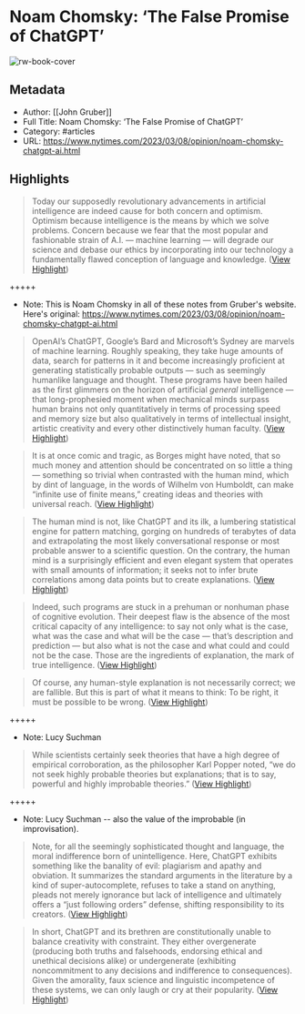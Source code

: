 # Noam Chomsky: ‘The False Promise of ChatGPT’

![rw-book-cover](https://static01.nyt.com/images/2023/03/08/opinion/08Chomsky-Promo/08Chomsky-Promo-facebookJumbo.png)

## Metadata
- Author: [[John Gruber]]
- Full Title: Noam Chomsky: ‘The False Promise of ChatGPT’
- Category: #articles
- URL: https://www.nytimes.com/2023/03/08/opinion/noam-chomsky-chatgpt-ai.html

## Highlights

> Today our supposedly revolutionary advancements in artificial intelligence are indeed cause for both concern and optimism. Optimism because intelligence is the means by which we solve problems. Concern because we fear that the most popular and fashionable strain of A.I. — machine learning — will degrade our science and debase our ethics by incorporating into our technology a fundamentally flawed conception of language and knowledge. ([View Highlight](https://read.readwise.io/read/01gw2f4ggd0j80aakrdert95ta))


+++++ 
- Note: This is Noam Chomsky in all of these notes from Gruber's website. Here's original: https://www.nytimes.com/2023/03/08/opinion/noam-chomsky-chatgpt-ai.html


> OpenAI’s ChatGPT, Google’s Bard and Microsoft’s Sydney are marvels of machine learning. Roughly speaking, they take huge amounts of data, search for patterns in it and become increasingly proficient at generating statistically probable outputs — such as seemingly humanlike language and thought. These programs have been hailed as the first glimmers on the horizon of artificial *general* intelligence — that long-prophesied moment when mechanical minds surpass human brains not only quantitatively in terms of processing speed and memory size but also qualitatively in terms of intellectual insight, artistic creativity and every other distinctively human faculty. ([View Highlight](https://read.readwise.io/read/01gw2f4mpsej1b1qdcjw43bakg))


> It is at once comic and tragic, as Borges might have noted, that so much money and attention should be concentrated on so little a thing — something so trivial when contrasted with the human mind, which by dint of language, in the words of Wilhelm von Humboldt, can make “infinite use of finite means,” creating ideas and theories with universal reach. ([View Highlight](https://read.readwise.io/read/01gw2f8d24g8yaexeqcb5rfxb4))


> The human mind is not, like ChatGPT and its ilk, a lumbering statistical engine for pattern matching, gorging on hundreds of terabytes of data and extrapolating the most likely conversational response or most probable answer to a scientific question. On the contrary, the human mind is a surprisingly efficient and even elegant system that operates with small amounts of information; it seeks not to infer brute correlations among data points but to create explanations. ([View Highlight](https://read.readwise.io/read/01gw2f8sp30f7bj4fen2bade8c))


> Indeed, such programs are stuck in a prehuman or nonhuman phase of cognitive evolution. Their deepest flaw is the absence of the most critical capacity of any intelligence: to say not only what is the case, what was the case and what will be the case — that’s description and prediction — but also what is not the case and what could and could not be the case. Those are the ingredients of explanation, the mark of true intelligence. ([View Highlight](https://read.readwise.io/read/01gw2f9brvaz2ghhwm05s9w48s))


> Of course, any human-style explanation is not necessarily correct; we are fallible. But this is part of what it means to think: To be right, it must be possible to be wrong. ([View Highlight](https://read.readwise.io/read/01gw2fbn0ednkbtp04z3hetp2y))


+++++ 
- Note: Lucy Suchman


> While scientists certainly seek theories that have a high degree of empirical corroboration, as the philosopher Karl Popper noted, “we do not seek highly probable theories but explanations; that is to say, powerful and highly improbable theories.” ([View Highlight](https://read.readwise.io/read/01gw2fek7mhqx1j16t33r877v2))


+++++ 
- Note: Lucy Suchman -- also the value of the improbable (in improvisation).


> Note, for all the seemingly sophisticated thought and language, the moral indifference born of unintelligence. Here, ChatGPT exhibits something like the banality of evil: plagiarism and apathy and obviation. It summarizes the standard arguments in the literature by a kind of super-autocomplete, refuses to take a stand on anything, pleads not merely ignorance but lack of intelligence and ultimately offers a “just following orders” defense, shifting responsibility to its creators. ([View Highlight](https://read.readwise.io/read/01gw2fnhbq4j6ves56a3sxxep4))


> In short, ChatGPT and its brethren are constitutionally unable to balance creativity with constraint. They either overgenerate (producing both truths and falsehoods, endorsing ethical and unethical decisions alike) or undergenerate (exhibiting noncommitment to any decisions and indifference to consequences). Given the amorality, faux science and linguistic incompetence of these systems, we can only laugh or cry at their popularity. ([View Highlight](https://read.readwise.io/read/01gw2fpmk6se770zbtt8ts7ftz))

